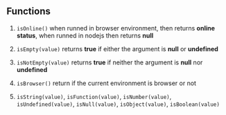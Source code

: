## Functions

1. `isOnline()` when runned in browser environment, then returns **online status**, when runned in nodejs then returns **null**

2. `isEmpty(value)` returns **true** if either the argument is **null** or **undefined**

3. `isNotEmpty(value)` returns **true** if neither the argument is **null** nor **undefined**

4. `isBrowser()` return if the current environment is browser or not

5. `isString(value)`, `isFunction(value)`, `isNumber(value)`, `isUndefined(value)`, `isNull(value)`, `isObject(value)`, `isBoolean(value)`
